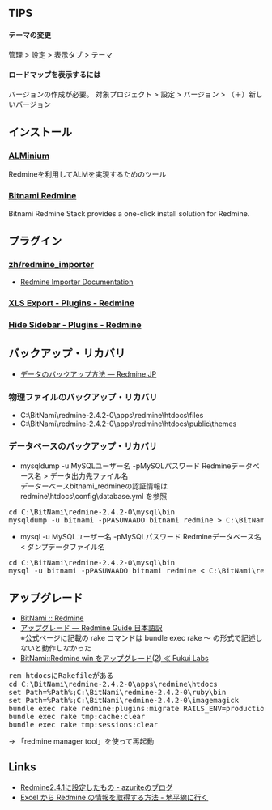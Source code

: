 
## TIPS

#### テーマの変更

管理 > 設定 > 表示タブ > テーマ

#### ロードマップを表示するには

バージョンの作成が必要。
対象プロジェクト > 設定 > バージョン > （＋）新しいバージョン


## インストール

### [ALMinium](https://github.com/alminium/alminium)

Redmineを利用してALMを実現するためのツール

### [Bitnami Redmine](http://bitnami.com/stack/redmine)

Bitnami Redmine Stack provides a one-click install solution for Redmine.

## プラグイン

### [zh/redmine_importer](https://github.com/zh/redmine_importer)

- [Redmine Importer Documentation](https://github.com/leovitch/redmine_importer/wiki)

### [XLS Export - Plugins - Redmine](http://www.redmine.org/plugins/redmine_xls_export)

### [Hide Sidebar - Plugins - Redmine](http://www.redmine.org/plugins/sidebar_hide)

## バックアップ・リカバリ

- [データのバックアップ方法 — Redmine.JP](http://redmine.jp/faq/system_management/backup/)

### 物理ファイルのバックアップ・リカバリ

- C:\BitNami\redmine-2.4.2-0\apps\redmine\htdocs\files
- C:\BitNami\redmine-2.4.2-0\apps\redmine\htdocs\public\themes

### データベースのバックアップ・リカバリ

- mysqldump -u MySQLユーザー名 -pMySQLパスワード Redmineデータベース名 > データ出力先ファイル名  
  データーベースbitnami_redmineの認証情報は redmine\htdocs\config\database.yml を参照
<pre>
cd C:\BitNami\redmine-2.4.2-0\mysql\bin
mysqldump -u bitnami -pPASUWAADO bitnami_redmine > C:\BitNami\redmine_data_20140130
</pre>

- mysql -u MySQLユーザー名 -pMySQLパスワード Redmineデータベース名 < ダンプデータファイル名
<pre>
cd C:\BitNami\redmine-2.4.2-0\mysql\bin
mysql -u bitnami -pPASUWAADO bitnami_redmine < C:\BitNami\redmine_data_20140130
</pre>

## アップグレード

- [BitNami :: Redmine](http://bitnami.com/stack/redmine)
- [アップグレード — Redmine Guide 日本語訳](http://redmine.jp/guide/RedmineUpgrade/)  
  ※公式ページに記載の rake コマンドは bundle exec rake ～ の形式で記述しないと動作しなかった
- [BitNami::Redmine win をアップグレード(2) ≪ Fukui Labs](http://blog.progfast.jp/labs/index.php/arts/bitnamiredmine-upgrade-2/)

<pre>
rem htdocsにRakefileがある
cd C:\BitNami\redmine-2.4.2-0\apps\redmine\htdocs
set Path=%Path%;C:\BitNami\redmine-2.4.2-0\ruby\bin
set Path=%Path%;C:\BitNami\redmine-2.4.2-0\imagemagick
bundle exec rake redmine:plugins:migrate RAILS_ENV=production
bundle exec rake tmp:cache:clear
bundle exec rake tmp:sessions:clear
</pre>
→ 「redmine manager tool」を使って再起動

## Links

- [Redmine2.4.1に設定したもの - azuriteのブログ](http://azurite.hatenablog.jp/entry/2013/12/13/Redmine2.4.1%E3%81%AB%E8%A8%AD%E5%AE%9A%E3%81%97%E3%81%9F%E3%82%82%E3%81%AE)
- [Excel から Redmine の情報を取得する方法 - 地平線に行く](http://d.hatena.ne.jp/chiheisen/20130421/1366543773)
